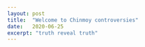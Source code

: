 ```yaml
---
layout: post
title:  "Welcome to Chinmoy controversies"
date:   2020-06-25
excerpt: "truth reveal truth"
---
```

